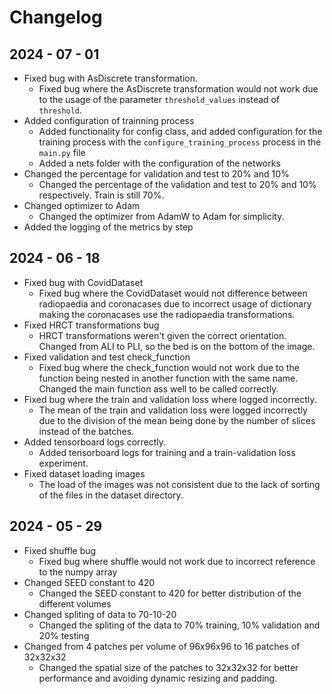 # Changelog
## 2024 - 07 - 01
- Fixed bug with AsDiscrete transformation.
  - Fixed bug where the AsDiscrete transformation would not work due to the usage of the parameter `threshold_values` instead of `threshold`.
- Added configuration of trainning process
  - Added functionality for config class, and added configuration for the training process with the `configure_training_process` process in the `main.py` file
  - Added a nets folder with the configuration of the networks
- Changed the percentage for validation and test to 20% and 10%
  - Changed the percentage of the validation and test to 20% and 10% respectively. Train is still 70%.
- Changed optimizer to Adam
  - Changed the optimizer from AdamW to Adam for simplicity.
- Added the logging of the metrics by step
## 2024 - 06 - 18
- Fixed bug with CovidDataset
  - Fixed bug where the CovidDataset would not difference between radiopaedia and coronacases due to incorrect usage of dictionary making the coronacases use the radiopaedia transformations.
- Fixed HRCT transformations bug
  - HRCT transformations weren't given the correct orientation. Changed from ALI to PLI, so the bed is on the bottom of the image.
- Fixed validation and test check_function
  - Fixed bug where the check_function would not work due to the function being nested in another function with the same name. Changed the main function ass well to be called correctly.
- Fixed bug where the train and validation loss where logged incorrectly.
  - The mean of the train and validation loss were logged incorrectly due to the division of the mean being done by the number of slices instead of the batches.
- Added tensorboard logs correctly.
  - Added tensorboard logs for training and a train-validation loss experiment.
- Fixed dataset loading images
  - The load of the images was not consistent due to the lack of sorting of the files in the dataset directory.
## 2024 - 05 - 29
- Fixed shuffle bug 
  - Fixed bug where shuffle would not work due to incorrect reference to the numpy array
- Changed SEED constant to 420 
  - Changed the SEED constant to 420 for better distribution of the different volumes
- Changed spliting of data to 70-10-20
  - Changed the spliting of the data to 70% training, 10% validation and 20% testing
- Changed from 4 patches per volume of 96x96x96 to 16 patches of 32x32x32
  - Changed the spatial size of the patches to 32x32x32 for better performance and avoiding dynamic resizing and padding.

